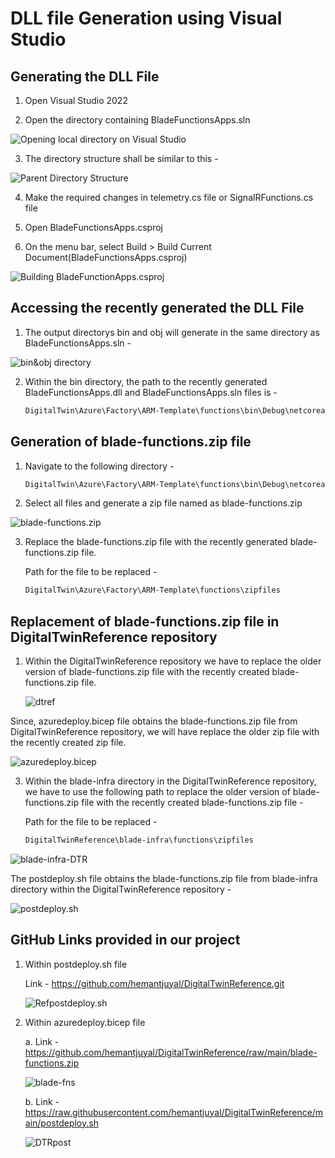 # DLL file Generation using Visual Studio

## Generating the DLL File

1. Open Visual Studio 2022

2. Open the directory containing BladeFunctionsApps.sln
   
![Opening local directory on Visual Studio](https://github.com/hemantjuyal/DigitalTwin/assets/94553271/2acf2f31-00a7-4b73-a13e-1beca849b90b)

3. The directory structure shall be similar to this -

![Parent Directory Structure](https://github.com/hemantjuyal/DigitalTwin/assets/94553271/0283ea17-c53d-47fc-a2a3-8488f15123ea)

4. Make the required changes in telemetry.cs file or SignalRFunctions.cs file

5. Open BladeFunctionsApps.csproj
   
6. On the menu bar, select Build > Build Current Document(BladeFunctionsApps.csproj)

![Building BladeFunctionApps.csproj](https://github.com/hemantjuyal/DigitalTwin/assets/94553271/4caa3c2b-98c1-41b8-8a5f-81d3302ad255)

## Accessing the recently generated the DLL File

1. The output directorys bin and obj will generate in the same directory as BladeFunctionsApps.sln -

![bin&obj directory](https://github.com/hemantjuyal/DigitalTwin/assets/94553271/2c91339e-f29f-41bb-aa15-f3c4ec3bc73b)

2. Within the bin directory, the path to the recently generated BladeFunctionsApps.dll and BladeFunctionsApps.sln files is -
   
   ```powershell
   DigitalTwin\Azure\Factory\ARM-Template\functions\bin\Debug\netcoreapp3.1\bin

## Generation of blade-functions.zip file

1. Navigate to the following directory -
   
   ```powershell
   DigitalTwin\Azure\Factory\ARM-Template\functions\bin\Debug\netcoreapp3.1

2. Select all files and generate a zip file named as blade-functions.zip

![blade-functions.zip](https://github.com/hemantjuyal/DigitalTwin/assets/94553271/92f944c8-2ced-4600-9447-8e04816ee5cb)

3. Replace the blade-functions.zip file with the recently generated blade-functions.zip file.
   
   Path for the file to be replaced -
   
   ```powershell
   DigitalTwin\Azure\Factory\ARM-Template\functions\zipfiles

## Replacement of blade-functions.zip file in DigitalTwinReference repository

1. Within the DigitalTwinReference repository we have to replace the older version of blade-functions.zip file with the recently created blade-functions.zip file.

   ![dtref](https://github.com/hemantjuyal/DigitalTwin/assets/94553271/1a7c3480-2240-4409-b244-36f0857abce3)
   
Since, azuredeploy.bicep file obtains the blade-functions.zip file from DigitalTwinReference repository, we will have replace the older zip file with the recently created zip file.

   ![azuredeploy.bicep](https://github.com/hemantjuyal/DigitalTwin/assets/94553271/d8c0556b-8723-4f70-b60b-1898d1118e25)

3. Within the blade-infra directory in the DigitalTwinReference repository, we have to use the following path to replace the older version of blade-functions.zip file with the recently created blade-functions.zip file -

   Path for the file to be replaced -
   
   ```powershell
   DigitalTwinReference\blade-infra\functions\zipfiles

![blade-infra-DTR](https://github.com/hemantjuyal/DigitalTwin/assets/94553271/d419f646-6244-4ddf-92e0-a8e00be5d6c1)

The postdeploy.sh file obtains the blade-functions.zip file from blade-infra directory within the DigitalTwinReference repository - 

![postdeploy.sh](https://github.com/hemantjuyal/DigitalTwin/assets/94553271/79d995e4-9833-4ceb-a51f-579f32dc64d1)

## GitHub Links provided in our project 

1. Within postdeploy.sh file
   
   Link - https://github.com/hemantjuyal/DigitalTwinReference.git

   ![Refpostdeploy.sh](https://github.com/hemantjuyal/DigitalTwin/assets/94553271/feb24775-4971-41d9-86b0-7dda6ef8d6a0)

2. Within azuredeploy.bicep file
   
   a. Link - https://github.com/hemantjuyal/DigitalTwinReference/raw/main/blade-functions.zip

   ![blade-fns](https://github.com/hemantjuyal/DigitalTwin/assets/94553271/f2b69021-dcab-49b4-ab19-c22b5225ac7a)

   b. Link - https://raw.githubusercontent.com/hemantjuyal/DigitalTwinReference/main/postdeploy.sh

   ![DTRpost](https://github.com/hemantjuyal/DigitalTwin/assets/94553271/cabef679-4c62-489e-88f5-3c7ff60a0645)
